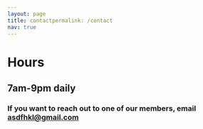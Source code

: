 ```yaml
---
layout: page
title: contactpermalink: /contact
nav: true
---
```


# Hours
## 7am-9pm daily
### If you want to reach out to one of our members, email asdfhkl@gmail.com 